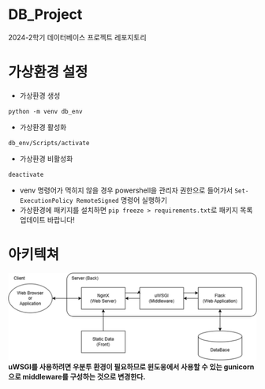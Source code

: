 # DB_Project
2024-2학기 데이터베이스 프로젝트 레포지토리

# 가상환경 설정
- 가상환경 생성
```
python -m venv db_env
```
- 가상환경 활성화
```
db_env/Scripts/activate
```
- 가상환경 비활성화
```
deactivate
```
- venv 명령어가 먹히지 않을 경우 powershell을 관리자 권한으로 들어가서 `Set-ExecutionPolicy RemoteSigned` 명령어 실행하기
- 가상환경에 패키지를 설치하면 `pip freeze > requirements.txt`로 패키지 목록 업데이트 바랍니다!

# 아키텍쳐
![alt text](image.png)
**uWSGI를 사용하려면 우분투 환경이 필요하므로 윈도웅에서 사용할 수 있는 gunicorn으로 middleware를 구성하는 것으로 변경한다.**